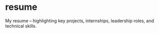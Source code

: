 # resume
My resume – highlighting key projects, internships, leadership roles, and technical skills.
